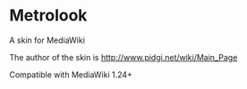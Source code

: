 Metrolook
=========

A skin for MediaWiki

The author of the skin is http://www.pidgi.net/wiki/Main_Page


Compatible with MediaWiki 1.24+
